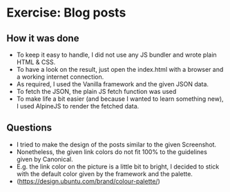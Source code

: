 # Exercise: Blog posts


## How it was done
* To keep it easy to handle, I did not use any JS bundler and wrote plain HTML & CSS. 
* To have a look on the result, just open the index.html with a browser and a working internet connection.
* As required, I used the Vanilla framework and the given JSON data.
* To fetch the JSON, the plain JS fetch function was used
* To make life a bit easier (and because I wanted to learn something new), I used AlpineJS to render the fetched data.

## Questions
* I tried to make the design of the posts similar to the given Screenshot.
* Nonetheless, the given link colors do not fit 100% to the guidelines given by Canonical. 
* E.g. the link color on the picture is a little bit to bright, I decided to stick with the default color given by the framework and the palette. 
* (https://design.ubuntu.com/brand/colour-palette/)
